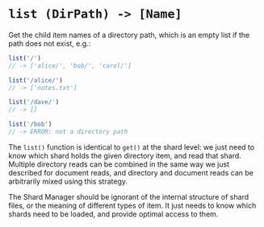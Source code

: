 # `list (DirPath) -> [Name]`

Get the child item names of a directory path, which is an empty list if the path
does not exist, e.g.:

```js
list('/')
// -> ['alice/', 'bob/', 'carol/']

list('/alice/')
// -> ['notes.txt']

list('/dave/')
// -> []

list('/bob')
// -> ERROR: not a directory path
```

The `list()` function is identical to `get()` at the shard level: we just need
to know which shard holds the given directory item, and read that shard.
Multiple directory reads can be combined in the same way we just described for
document reads, and directory and document reads can be arbitrarily mixed using
this strategy.

The Shard Manager should be ignorant of the internal structure of shard files,
or the meaning of different types of item. It just needs to know which shards
need to be loaded, and provide optimal access to them.
